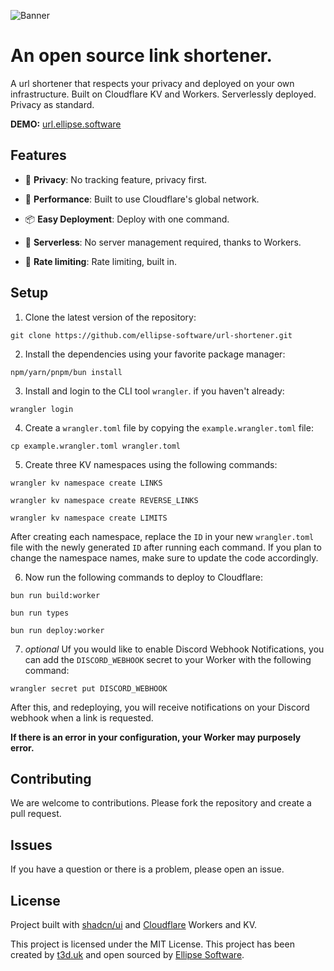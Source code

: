 ![Banner](https://storage.ellipse.software/url.png?a=b)

# An open source link shortener.

A url shortener that respects your privacy and deployed on your own infrastructure. Built on Cloudflare KV and Workers. Serverlessly deployed. Privacy as
standard.

**DEMO:** [url.ellipse.software](https://url.ellipse.software)

## Features

- 👮 **Privacy**: No tracking feature, privacy first.

- 🚀 **Performance**: Built to use Cloudflare's global network.

- 📦 **Easy Deployment**: Deploy with one command.

- 📡 **Serverless**: No server management required, thanks to Workers.

- 🧪 **Rate limiting**: Rate limiting, built in.

## Setup

1. Clone the latest version of the repository:

```
git clone https://github.com/ellipse-software/url-shortener.git
```

2. Install the dependencies using your favorite package manager:

```
npm/yarn/pnpm/bun install
```

3. Install and login to the CLI tool `wrangler`. if you haven't already:

```
wrangler login
```

4. Create a `wrangler.toml` file by copying the `example.wrangler.toml` file:

```
cp example.wrangler.toml wrangler.toml
```

5. Create three KV namespaces using the following commands:

```
wrangler kv namespace create LINKS
```

```
wrangler kv namespace create REVERSE_LINKS
```

```
wrangler kv namespace create LIMITS
```

After creating each namespace, replace the `ID` in your new `wrangler.toml` file with the newly generated `ID` after running each command. If you plan to change the namespace names, make sure to update the code accordingly.

6. Now run the following commands to deploy to Cloudflare:

```
bun run build:worker
```

```
bun run types
```

```
bun run deploy:worker
```

7. _optional_ Uf you would like to enable Discord Webhook Notifications, you can add the `DISCORD_WEBHOOK` secret to your Worker with the following command:

```
wrangler secret put DISCORD_WEBHOOK
```

After this, and redeploying, you will receive notifications on your Discord webhook when a link is requested.

**If there is an error in your configuration, your Worker may purposely error.**

## Contributing

We are welcome to contributions. Please fork the repository and create a pull request.

## Issues

If you have a question or there is a problem, please open an issue.

## License

Project built with [shadcn/ui](https://ui.shadcn.com) and [Cloudflare](https://cloudflare.com) Workers and KV.

This project is licensed under the MIT License. This project has been created by [t3d.uk](https://t3d.uk) and open sourced by [Ellipse Software](https://ellipse.software).
